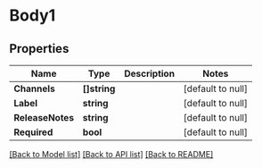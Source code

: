 # Body1

## Properties
Name | Type | Description | Notes
------------ | ------------- | ------------- | -------------
**Channels** | **[]string** |  | [default to null]
**Label** | **string** |  | [default to null]
**ReleaseNotes** | **string** |  | [default to null]
**Required** | **bool** |  | [default to null]

[[Back to Model list]](../README.md#documentation-for-models) [[Back to API list]](../README.md#documentation-for-api-endpoints) [[Back to README]](../README.md)


